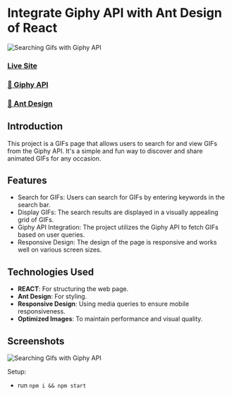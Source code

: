 # Integrate Giphy API with Ant Design of React

![Searching Gifs with Giphy API](https://i.ibb.co/vzLqCW0/gif-2.png)

### [Live Site](https://random-gif-api.netlify.app)

### [🌟 Giphy API ](https://developers.giphy.com/explorer/)
### [🌟 Ant Design ](https://ant.design/docs/react/introduce)


## Introduction

This project is a GIFs page that allows users to search for and view GIFs from the Giphy API. It's a simple and fun way to discover and share animated GIFs for any occasion. 

## Features

- Search for GIFs: Users can search for GIFs by entering keywords in the search bar.
- Display GIFs: The search results are displayed in a visually appealing grid of GIFs.
- Giphy API Integration: The project utilizes the Giphy API to fetch GIFs based on user queries.
- Responsive Design: The design of the page is responsive and works well on various screen sizes.




## Technologies Used

- **REACT**: For structuring the web page.
- **Ant Design**: For styling.
- **Responsive Design**: Using media queries to ensure mobile responsiveness.
- **Optimized Images**: To maintain performance and visual quality.


## Screenshots
![Searching Gifs with Giphy API](https://i.ibb.co/WpQ3pxb/gifs.png)

Setup:
- run ```npm i && npm start```
